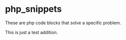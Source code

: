 # php_snippets
These are php code blocks that solve a specific problem.

This is just a test addition.
